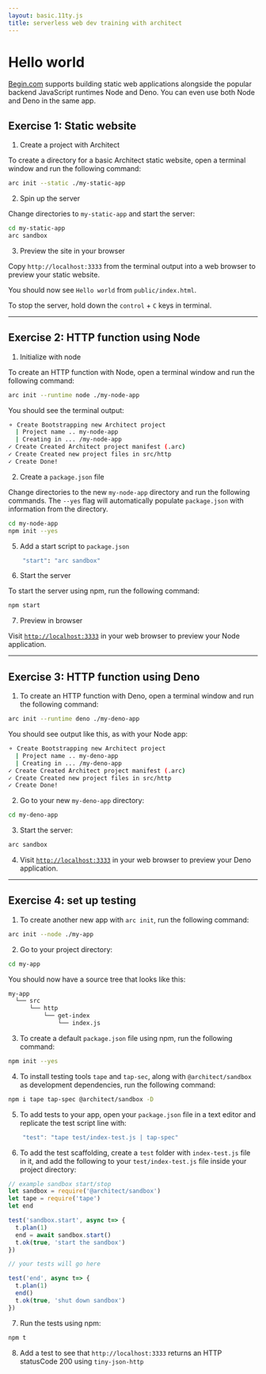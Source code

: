 ```yaml
---
layout: basic.11ty.js
title: serverless web dev training with architect
---
```


# Hello world

[Begin.com](https://begin.com/) supports building static web applications alongside the popular backend JavaScript runtimes Node and Deno. You can even use both Node and Deno in the same app.

## Exercise 1: Static website

1. Create a project with Architect

To create a directory for a basic Architect static website, open a terminal window and run the following command:

```bash
arc init --static ./my-static-app
```

2. Spin up the server

Change directories to `my-static-app` and start the server:

```bash
cd my-static-app
arc sandbox
```

3. Preview the site in your browser

Copy `http://localhost:3333` from the terminal output into a web browser to preview your static website.

You should now see `Hello world` from `public/index.html`.

To stop the server, hold down the `control` + `C` keys in terminal.

---

## Exercise 2: HTTP function using Node

1. Initialize with node

To create an HTTP function with Node, open a terminal window and run the following command:

```bash
arc init --runtime node ./my-node-app
```

You should see the terminal output:

```bash
⚬ Create Bootstrapping new Architect project
  | Project name .. my-node-app
  | Creating in ... /my-node-app
✓ Create Created Architect project manifest (.arc)
✓ Create Created new project files in src/http
✓ Create Done!
```

2. Create a `package.json` file

Change directories to the new `my-node-app` directory and run the following commands. The `--yes` flag will automatically populate `package.json` with information from the directory.

```bash
cd my-node-app
npm init --yes
```

5. Add a start script to `package.json`

```bash
    "start": "arc sandbox"
```

6. Start the server

To start the server using npm, run the following command:

```bash
npm start
```

7. Preview in browser

Visit [`http://localhost:3333`](http://localhost:3333) in your web browser to preview your Node application.

---

## Exercise 3: HTTP function using Deno

1. To create an HTTP function with Deno, open a terminal window and run the following command:

```bash
arc init --runtime deno ./my-deno-app
```

You should see output like this, as with your Node app:

```bash
⚬ Create Bootstrapping new Architect project
  | Project name .. my-deno-app
  | Creating in ... /my-deno-app
✓ Create Created Architect project manifest (.arc)
✓ Create Created new project files in src/http
✓ Create Done!
```

2. Go to your new `my-deno-app` directory:

```bash
cd my-deno-app
```

3. Start the server:

```bash
arc sandbox
```

4. Visit [`http://localhost:3333`](http://localhost:3333) in your web browser to preview your Deno application.


---

## Exercise 4: set up testing

1. To create another new app with `arc init`, run the following command:

```bash
arc init --node ./my-app
```

2. Go to your project directory:

```bash
cd my-app
```

You should now have a source tree that looks like this:

```bash
my-app
  └── src
      └── http
          └── get-index
              └── index.js
```

3. To create a default `package.json` file using npm, run the following command:

```bash
npm init --yes
```

4. To install testing tools `tape` and `tap-sec`, along with `@architect/sandbox` as development dependencies, run the following command:

```bash
npm i tape tap-spec @architect/sandbox -D
```

5. To add tests to your app, open your `package.json` file in a text editor and replicate the test script line with:  

```javascript
    "test": "tape test/index-test.js | tap-spec"
```

6. To add the test scaffolding, create a `test` folder with `index-test.js` file in it, and add the following to your `test/index-test.js` file inside your project directory:

```javascript
// example sandbox start/stop
let sandbox = require('@architect/sandbox')
let tape = require('tape')
let end

test('sandbox.start', async t=> {
  t.plan(1)
  end = await sandbox.start()
  t.ok(true, 'start the sandbox')
})

// your tests will go here

test('end', async t=> {
  t.plan(1)
  end()
  t.ok(true, 'shut down sandbox')
})
```

7. Run the tests using npm:

 ```bash
 npm t
 ```

8. Add a test to see that `http://localhost:3333` returns an HTTP statusCode 200 using `tiny-json-http`
